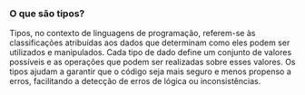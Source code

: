 ### O que são tipos?

Tipos, no contexto de linguagens de programação, referem-se às classificações atribuídas aos dados que determinam como eles podem ser utilizados e manipulados. Cada tipo de dado define um conjunto de valores possíveis e as operações que podem ser realizadas sobre esses valores. Os tipos ajudam a garantir que o código seja mais seguro e menos propenso a erros, facilitando a detecção de erros de lógica ou inconsistências.